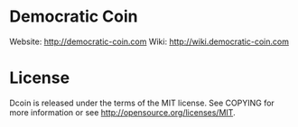 Democratic Coin
=====
Website: http://democratic-coin.com
Wiki: http://wiki.democratic-coin.com

License
=====
Dcoin is released under the terms of the MIT license. See COPYING for more information or see http://opensource.org/licenses/MIT.